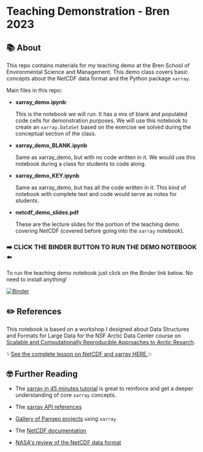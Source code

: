 # Teaching Demonstration - Bren 2023

## 📚 About

This repo contains materials for my teaching demo at the Bren School of Environmental Science and Management. 
This demo class covers basic concepts about the NetCDF data format and the Python package `xarray`. 

Main files in this repo:

- **xarray_demo.ipynb**:

    This is the notebook we will run. It has a mix of blank and populated code cells for demonstration purposes. We will use this notebook to create an `xarray.DataSet` based on the exercise we solved during the conceptual section of the class.
    
- **xarray_demo_BLANK.ipynb**

    Same as xarray_demo, but with no code written in it. We would use this notebook during a class for students to code along. 
    
- **xarray_demo_KEY.ipynb**

    Same as xarray_demo, but has all the code written in it. This kind of notebook with complete text and code would serve as notes for students. 

- **netcdf_demo_slides.pdf**

    These are the lecture slides for the portion of the teaching demo covering NetCDF (covered before going into the `xarray` notebook).

### ➡️ CLICK THE BINDER BUTTON TO RUN THE DEMO NOTEBOOK ⬅️
To run the teaching demo notebook just click on the Binder link below. No need to install anything!

 [![Binder](https://mybinder.org/badge_logo.svg)](https://mybinder.org/v2/gh/carmengg/xarray_demonstration_Bren2023/master?labpath=xarray_demo.ipynb)


## ✏️ References

This notebook is based on a workshop I designed about Data Structures and Formats for Large Data for the NSF Arctic Data Center course on [Scalable and Computationally Reproducible Approaches to Arctic Resarch](https://learning.nceas.ucsb.edu/2022-09-arctic/). 

✨[See the complete lesson on NetCDF and xarray HERE.](https://learning.nceas.ucsb.edu/2022-09-arctic/sections/08-data-structures-netcdf.html)✨


## 🤓 Further Reading
* The [xarray in 45 minutes tutorial](https://tutorial.xarray.dev/overview/xarray-in-45-min.html) is great to reinforce and get a deeper understanding of core `xarray` concepts. 
* The [xarray API references](https://docs.xarray.dev/en/stable/api.html)
* [Gallery of Pangeo projects](https://gallery.pangeo.io) using `xarray`

* The [NetCDF documentation](https://docs.unidata.ucar.edu/netcdf-c/current/)
* [NASA's review of the NetCDF data format](https://www.earthdata.nasa.gov/esdis/esco/standards-and-practices/netcdf-classic)
